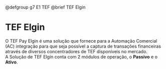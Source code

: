 @defgroup g7 E1 TEF
@brief TEF Elgin

# TEF Elgin
O TEF Pay Elgin é uma solução que fornece para a Automação Comercial (AC) integração para que seja possível a captura de transações financeiras através de diversos concentradores de TEF disponíveis no mercado. 
<br>
A Solução de TEF Elgin conta com 2 módulos de operação, o **Passivo** e o **Ativo**. 
<br>
